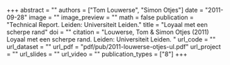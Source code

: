 +++
abstract = ""
authors = ["Tom Louwerse", "Simon Otjes"]
date = "2011-09-28"
image = ""
image_preview = ""
math = false
publication = "Technical Report. Leiden: Universiteit Leiden."
title = "Loyaal met een scherpe rand"
doi = ""
citation = "Louwerse, Tom & Simon Otjes (2011) Loyaal met een scherpe rand. Leiden: Universiteit Leiden. "
url_code = ""
url_dataset = ""
url_pdf = "pdf/pub/2011-louwerse-otjes-ul.pdf"
url_project = ""
url_slides = ""
url_video = ""
publication_types = ["8"]
+++

